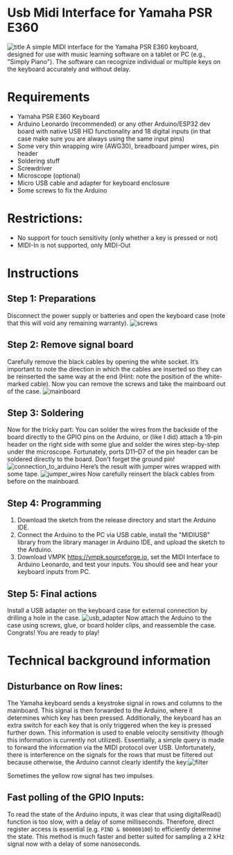 # Usb Midi Interface for Yamaha PSR E360
![title](https://github.com/user-attachments/assets/5e19b155-ed9c-4c62-a946-06533dfe7f22)
A simple MIDI interface for the Yamaha PSR E360 keyboard, designed for use with music learning software on a tablet or PC (e.g., "Simply Piano"). The software can recognize individual or multiple keys on the keyboard accurately and without delay.

# Requirements
* Yamaha PSR E360 Keyboard
* Arduino Leonardo (recommended) or any other Arduino/ESP32 dev board with native USB HID functionality and 18 digital inputs (in that case make sure you are always using the same input pins)
* Some very thin wrapping wire (AWG30), breadboard jumper wires, pin header
* Soldering stuff
* Screwdriver
* Microscope (optional)
* Micro USB cable and adapter for keyboard enclosure
* Some screws to fix the Arduino

# Restrictions:
* No support for touch sensitivity (only whether a key is pressed or not)
* MIDI-In is not supported, only MIDI-Out

# Instructions
## Step 1: Preparations
Disconnect the power supply or batteries and open the keyboard case (note that this will void any remaining warranty). ![screws](https://github.com/user-attachments/assets/bbcd0ccd-3c16-4224-841f-c1229925b69e)

## Step 2: Remove signal board
Carefully remove the black cables by opening the white socket. It’s important to note the direction in which the cables are inserted so they can be reinserted the same way at the end (Hint: note the position of the white-marked cable). Now you can remove the screws and take the mainboard out of the case.  ![mainboard](https://github.com/user-attachments/assets/5ffe689c-2cd0-464d-83ab-ce3d05781627)

## Step 3: Soldering
Now for the tricky part: You can solder the wires from the backside of the board directly to the GPIO pins on the Arduino, or (like I did) attach a 19-pin header on the right side with some glue and solder the wires step-by-step under the microscope. Fortunately, ports D11–D7 of the pin header can be soldered directly to the board. Don't forget the ground pin! ![connection_to_arduino](https://github.com/user-attachments/assets/76da28b1-f90a-4575-976f-b60961070ddb)
Here’s the result with jumper wires wrapped with some tape. ![jumper_wires](https://github.com/user-attachments/assets/0a221dd5-db40-4e67-966b-9aded31f5ab2)
Now carefully reinsert the black cables from before on the mainboard.

## Step 4: Programming 
1. Download the sketch from the release directory and start the Arduino IDE.
2. Connect the Arduino to the PC via USB cable, install the "MIDIUSB" library from the library manager in Arduino IDE, and upload the sketch to the Arduino.
3. Download VMPK https://vmpk.sourceforge.io, set the MIDI Interface to Arduino Leonardo, and test your inputs. You should see and hear your keyboard inputs from PC.

## Step 5: Final actions
Install a USB adapter on the keyboard case for external connection by drilling a hole in the case.  ![usb_adapter](https://github.com/user-attachments/assets/a71c92b3-18c8-4a13-b470-ad198eb77fa7) Now attach the Arduino to the case using screws, glue, or board holder clips, and reassemble the case. Congrats! You are ready to play!

# Technical background information

## Disturbance on Row lines:

The Yamaha keyboard sends a keystroke signal in rows and columns to the mainboard. This signal is then forwarded to the Arduino, where it determines which key has been pressed. Additionally, the keyboard has an extra switch for each key that is only triggered when the key is pressed further down. This information is used to enable velocity sensitivity (though this information is currently not utilized). Essentially, a simple query is made to forward the information via the MIDI protocol over USB. Unfortunately, there is interference on the signals for the rows that must be filtered out because otherwise, the Arduino cannot clearly identify the key:![filter](https://github.com/user-attachments/assets/7516936b-1a3a-4605-a4fe-ddfbf5e1219d)

Sometimes the yellow row signal has two impulses.

## Fast polling of the GPIO Inputs:

To read the state of the Arduino inputs, it was clear that using digitalRead() function is too slow, with a delay of some milliseconds. Therefore, direct register access is essential (e.g. `PIND & B00000100`) to efficiently determine the state. This method is much faster and better suited for sampling a 2 kHz signal now with a delay of some nanoseconds.
